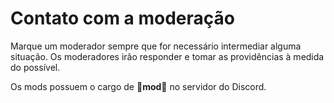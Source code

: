 # Contato com a moderação

Marque um moderador sempre que for necessário intermediar alguma situação. Os moderadores irão responder e tomar as providências à medida do possível.

Os mods possuem o cargo de **🔧mod🔧** no servidor do Discord.

